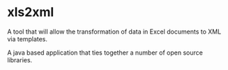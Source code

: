 xls2xml
=======

A tool that will allow the transformation of data in Excel documents to XML via templates.

A java based application that ties together a number of open source libraries.
